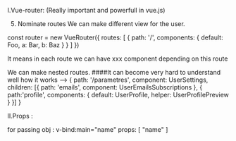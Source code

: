 I.Vue-router: (Really important and powerfull in vue.js)

5. Nominate routes
We can make different view for the user.
<router-view class="view one"></router-view>
<router-view class="view two"></router-view>

const router = new VueRouter({
    routes: [
        {
            path: '/',
            components: {
                default: Foo,
                a: Bar,
                b: Baz
            }
        }
    ]
})

It means in each route we can have xxx component depending on this route 

We can make nested routes. ####It can become very hard to understand well how it works
<navbar/>
<router-view/>
<router-view name="helper">
-->
{
    path: '/parametres',
    component: UserSettings,
    children: [{
        path: 'emails',
        component: UserEmailsSubscriptions
    }, {
        path:'profile',
        components: {
            default: UserProfile,
            helper: UserProfilePreview
        }
    }]
}


II.Props :

for passing obj : v-bind:main="name"
props: [
    "name"
]